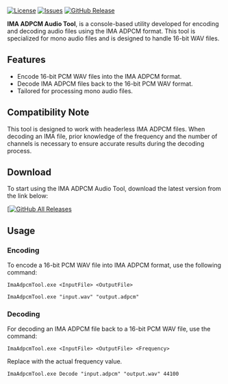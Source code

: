 [![License](https://img.shields.io/github/license/eurotools/ima-adpcm_encoder-decoder)](https://www.gnu.org/licenses/gpl-3.0.html)
[![Issues](https://img.shields.io/github/issues/eurotools/ima-adpcm_encoder-decoder)](https://github.com/eurotools/ima-adpcm_encoder-decoder/issues)
[![GitHub Release](https://img.shields.io/github/v/release/eurotools/ima-adpcm_encoder-decoder)](https://github.com/eurotools/ima-adpcm_encoder-decoder/releases/latest)

**IMA ADPCM Audio Tool**, is a console-based utility developed for encoding and decoding audio files using the IMA ADPCM format. This tool is specialized for mono audio files and is designed to handle 16-bit WAV files.

## Features
- Encode 16-bit PCM WAV files into the IMA ADPCM format.
- Decode IMA ADPCM files back to the 16-bit PCM WAV format.
- Tailored for processing mono audio files.

## Compatibility Note
This tool is designed to work with headerless IMA ADPCM files. When decoding an IMA file, prior knowledge of the frequency and the number of channels is necessary to ensure accurate results during the decoding process.

## Download
To start using the IMA ADPCM Audio Tool, download the latest version from the link below:

[[![GitHub All Releases](https://img.shields.io/github/v/release/eurotools/ima-adpcm_encoder-decoder?style=for-the-badge)](https://github.com/eurotools/ima-adpcm_encoder-decoder/releases/latest)

## Usage

### Encoding
To encode a 16-bit PCM WAV file into IMA ADPCM format, use the following command:

```console
ImaAdpcmTool.exe <InputFile> <OutputFile>
```

```console
ImaAdpcmTool.exe "input.wav" "output.adpcm"
```

### Decoding
For decoding an IMA ADPCM file back to a 16-bit PCM WAV file, use the command:

```console
ImaAdpcmTool.exe <InputFile> <OutputFile> <Frequency>
```
Replace <Frequency> with the actual frequency value.

```
ImaAdpcmTool.exe Decode "input.adpcm" "output.wav" 44100
```
